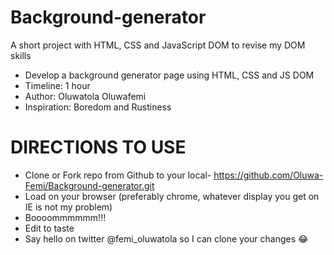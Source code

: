 # Background-generator
A short project with HTML, CSS and JavaScript DOM to revise my DOM skills

* Develop a background generator page using HTML, CSS and JS DOM
* Timeline: 1 hour
* Author: Oluwatola Oluwafemi
* Inspiration: Boredom and Rustiness

#   DIRECTIONS TO USE
* Clone or Fork repo from Github to your local- https://github.com/Oluwa-Femi/Background-generator.git
* Load on your browser (preferably chrome, whatever display you get on IE is not my problem)
* Boooommmmmm!!!
* Edit to taste
* Say hello on twitter @femi_oluwatola so I can clone your changes :joy:
